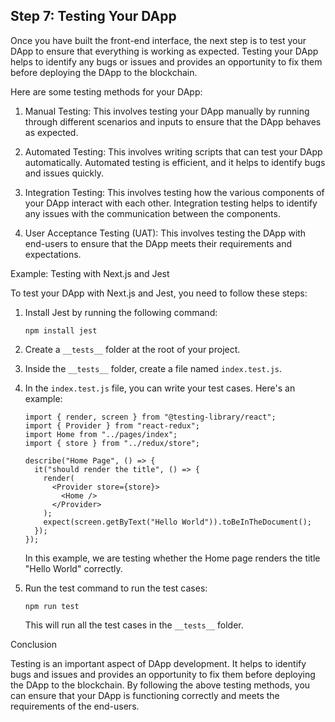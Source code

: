 ## Step 7: Testing Your DApp

Once you have built the front-end interface, the next step is to test your DApp to ensure that everything is working as expected. Testing your DApp helps to identify any bugs or issues and provides an opportunity to fix them before deploying the DApp to the blockchain.

Here are some testing methods for your DApp:

1. Manual Testing: This involves testing your DApp manually by running through different scenarios and inputs to ensure that the DApp behaves as expected.

2. Automated Testing: This involves writing scripts that can test your DApp automatically. Automated testing is efficient, and it helps to identify bugs and issues quickly.

3. Integration Testing: This involves testing how the various components of your DApp interact with each other. Integration testing helps to identify any issues with the communication between the components.

4. User Acceptance Testing (UAT): This involves testing the DApp with end-users to ensure that the DApp meets their requirements and expectations.

Example: Testing with Next.js and Jest

To test your DApp with Next.js and Jest, you need to follow these steps:

1. Install Jest by running the following command:

   ```
   npm install jest
   ```

2. Create a `__tests__` folder at the root of your project.

3. Inside the `__tests__` folder, create a file named `index.test.js`.

4. In the `index.test.js` file, you can write your test cases. Here's an example:

   ```
   import { render, screen } from "@testing-library/react";
   import { Provider } from "react-redux";
   import Home from "../pages/index";
   import { store } from "../redux/store";

   describe("Home Page", () => {
     it("should render the title", () => {
       render(
         <Provider store={store}>
           <Home />
         </Provider>
       );
       expect(screen.getByText("Hello World")).toBeInTheDocument();
     });
   });
   ```

   In this example, we are testing whether the Home page renders the title "Hello World" correctly.

5. Run the test command to run the test cases:

   ```
   npm run test
   ```

   This will run all the test cases in the `__tests__` folder.

Conclusion

Testing is an important aspect of DApp development. It helps to identify bugs and issues and provides an opportunity to fix them before deploying the DApp to the blockchain. By following the above testing methods, you can ensure that your DApp is functioning correctly and meets the requirements of the end-users.
